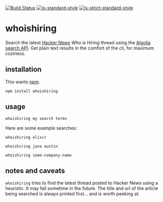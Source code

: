 [![Build Status](https://travis-ci.org/ziel/whoishiring.svg?branch=master)](https://travis-ci.org/ziel/whoishiring)
[![js-standard-style](https://img.shields.io/badge/code%20style-standard-brightgreen.svg)](http://standardjs.com/)
[![js-strict-standard-style](https://img.shields.io/badge/code%20style-strict%20standard-117D6B.svg)](https://github.com/denis-sokolov/strict-standard)

whoishiring
===========

Search the latest [Hacker News](news.ycombinator.com) _Who is Hiring_ thread using the [Algolia search API](https://hn.algolia.com/api). Get plain text results in the comfort of the cli, for maximum coziness.

installation
------------

This wants [npm](npmjs.com).

```
npm install whoishiring
```

usage
-----
```
whoishiring my search terms
```

Here are some example searches:

```
whoishiring elixir

whoishiring java austin

whoishiring some-company-name

```

notes and caveats
-----------------

`whoishiring` tries to find the latest thread posted to Hacker News using a heuristic. It may fail sometime in the future. The title and url of the article being searched is always printed first... and is worth peeking at.
